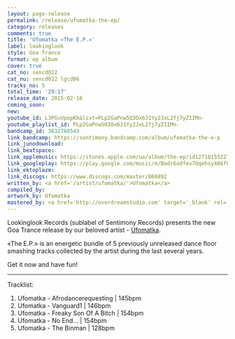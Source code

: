 ```yaml
---
layout: page-release
permalink: /release/ufomatka-the-ep/
category: releases
comments: true
title: 'Ufomatka «The E.P.»'
label: lookinglook
style: Goa Trance
format: ep album
cover: true
cat_no: sencd022
cat_nu: sencd022 lgcd06
tracks_no: 5
total_time: '29:17'
release_date: 2015-02-16
coming_soon: 
new: 
youtube_id: L3PGvUpopKk&list=PLp2GaPnw5O3Ox6J1Yy2JxL2fj7yZIIMn-
youtube_playlist_id: PLp2GaPnw5O3Ox6J1Yy2JxL2fj7yZIIMn-
bandcamp_id: 3632768543
link_bandcamp: https://sentimony.bandcamp.com/album/ufomatka-the-e-p
link_junodownload: 
link_beatspace: 
link_applemusic: https://itunes.apple.com/ua/album/the-ep/id1271815522?l=uk
link_googleplay: https://play.google.com/music/m/Bodr6adfev7dqehsy466f6rvj4y?t=Ufomatka_The_EP
link_ektoplazm: 
link_discogs: https://www.discogs.com/master/866892
written_by: <a href='/artist/ufomatka/'>Ufomatka</a>
compiled_by: 
artwork_by: Ufomatka
mastered_by: <a href='http://overdreamstudio.com' target='_blank' rel='noopener'>Makus @ Overdream Studio</a>
---
```


Lookinglook Records (sublabel of Sentimony Records) presents the new Goa Trance release by our beloved artist - <a href='/artist/ufomatka/'>Ufomatka</a>.

«The E.P.» is an energetic bundle of 5 previously unreleased dance floor smashing tracks collected by the artist during the last several years.

Get it now and have fun!

---
Tracklist:

01. Ufomatka - Afrodancerequesting \| 145bpm
02. Ufomatka - Vanguard1 \| 146bpm
03. Ufomatka - Freaky Son Of A Bitch \| 154bpm
04. Ufomatka - No End... \| 154bpm
05. Ufomatka - The Binman \| 128bpm
